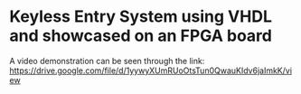 # Keyless Entry System using VHDL and showcased on an FPGA board

A video demonstration can be seen through the link: https://drive.google.com/file/d/1yywyXUmRUoOtsTun0QwauKIdv6jaImkK/view
